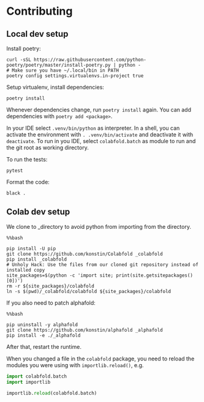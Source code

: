 # Contributing

## Local dev setup

Install poetry:

```shell
curl -sSL https://raw.githubusercontent.com/python-poetry/poetry/master/install-poetry.py | python -
# Make sure you have ~/.local/bin in PATH
poetry config settings.virtualenvs.in-project true
```

Setup virtualenv, install dependencies:

```shell
poetry install
```

Whenever dependencies change, run `poetry install` again. You can add dependencies with `poetry add <package>`.

In your IDE select `.venv/bin/python` as interpreter. In a shell, you can activate the environment with `. .venv/bin/activate` and deactivate it with `deactivate`. To run in you IDE, select `colabfold.batch` as module to run and the git root as working directory.

To run the tests: 

```shell
pytest
```

Format the code:

```shell
black .
```

## Colab dev setup

We clone to _directory to avoid python from importing from the directory.

```
%%bash

pip install -U pip
git clone https://github.com/konstin/Colabfold _colabfold
pip install _colabfold
# Unholy Hack: Use the files from our cloned git repository instead of installed copy
site_packages=$(python -c 'import site; print(site.getsitepackages()[0])')
rm -r ${site_packages}/colabfold
ln -s $(pwd)/_colabfold/colabfold ${site_packages}/colabfold
```

If you also need to patch alphafold:

```
%%bash

pip uninstall -y alphafold
git clone https://github.com/konstin/alphafold _alphafold
pip install -e ./_alphafold
```

After that, restart the runtime.

When you changed a file in the `colabfold` package, you need to reload the modules you were using with `importlib.reload()`, e.g.

```python
import colabfold.batch
import importlib

importlib.reload(colabfold.batch)
```
